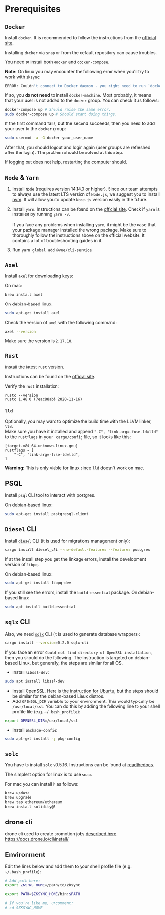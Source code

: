 # Prerequisites

## `Docker`

Install `docker`. It is recommended to follow the instructions from the
[official site](https://docs.docker.com/install/).

Installing `docker` via `snap` or from the default repository can cause troubles.

You need to install both `docker` and `docker-compose`.

**Note:** On linux you may encounter the following error when you'll try to work with `zksync`:

```sh
ERROR: Couldn't connect to Docker daemon - you might need to run `docker-machine start default`.
```

If so, you **do not need** to install `docker-machine`. Most probably, it means that your user is not added to the
`docker` group. You can check it as follows:

```sh
docker-compose up # Should raise the same error.
sudo docker-compose up # Should start doing things.
```

If the first command fails, but the second succeeds, then you need to add your user to the `docker` group:

```sh
sudo usermod -a -G docker your_user_name
```

After that, you should logout and login again (user groups are refreshed after the login). The problem should be solved
at this step.

If logging out does not help, restarting the computer should.

## `Node` & `Yarn`

1. Install `Node` (requires version 14.14.0 or higher). Since our team attempts to always use the latest LTS version of
   `Node.js`, we suggest you to install [nvm](https://github.com/nvm-sh/nvm). It will allow you to update `Node.js`
   version easily in the future.

2. Install `yarn`. Instructions can be found on the [official site](https://classic.yarnpkg.com/en/docs/install/). Check
   if `yarn` is installed by running `yarn -v`.<!-- This is needed for multiparagraph list item.--> <br/><br/> If you
   face any problems when installing `yarn`, it might be the case that your package manager installed the wrong package.
   Make sure to thoroughly follow the instructions above on the official website. It contains a lot of troubleshooting
   guides in it.

3. Run `yarn global add @vue/cli-service`

## `Axel`

Install `axel` for downloading keys:

On mac:

```sh
brew install axel
```

On debian-based linux:

```sh
sudo apt-get install axel
```

Check the version of `axel` with the following command:

```sh
axel --version
```

Make sure the version is `2.17.10`.

## `Rust`

Install the latest `rust` version.

Instructions can be found on the [official site](https://www.rust-lang.org/tools/install).

Verify the `rust` installation:

```
rustc --version
rustc 1.48.0 (7eac88abb 2020-11-16)
```

### `lld`

Optionally, you may want to optimize the build time with the LLVM linker, `lld`.\
Make sure you have it installed and append `"-C", "link-arg=-fuse-ld=lld"` to the `rustflags` in your `.cargo/config` file,
so it looks like this:

```
[target.x86_64-unknown-linux-gnu]
rustflags = [
    "-C", "link-arg=-fuse-ld=lld",
]
```

**Warning:** This is only viable for linux since `lld` doesn't work on mac.

## PSQL

Install `psql` CLI tool to interact with postgres.

On debian-based linux:

```sh
sudo apt-get install postgresql-client
```

## `Diesel` CLI

Install [`diesel`](https://diesel.rs/) CLI (it is used for migrations management only):

```sh
cargo install diesel_cli --no-default-features --features postgres
```

If at the install step you get the linkage errors, install the development version of `libpq`.

On debian-based linux:

```sh
sudo apt-get install libpq-dev
```

If you still see the errors, install the `build-essential` package. On debian-based linux:

```sh
sudo apt install build-essential
```

## `sqlx` CLI

Also, we need [`sqlx`](https://github.com/launchbadge/sqlx) CLI (it is used to generate database wrappers):

```sh
cargo install --version=0.2.0 sqlx-cli
```

If you face an error `Could not find directory of OpenSSL installation`, then you should do the following. The
instruction is targeted on debian-based Linux, but generally, the steps are similar for all OS.

- Install `libssl-dev`:

```sh
sudo apt install libssl-dev
```

- Install OpenSSL. Here is
  [the instruction for Ubuntu](https://www.notion.so/matterlabs/Setup-checklist-056a2e5c3a104608a5a25788520ef0ff#5f34729bdffe496f9d38c46787c640d7),
  but the steps should be similar for the debian-based Linux distros.
- Add `OPENSSL_DIR` variable to your environment. This would typically be `/usr/local/ssl`. You can do this by adding
  the following line to your shell profile file (e.g. `~/.bash_profile`):

```sh
export OPENSSL_DIR=/usr/local/ssl
```

- Install `package-config`:

```sh
sudo apt-get install -y pkg-config
```

## `solc`

You have to install `solc` v0.5.16. Instructions can be found at
[readthedocs](https://solidity.readthedocs.io/en/v0.6.2/installing-solidity.html).

The simplest option for linux is to use `snap`.

For mac you can install it as follows:

```sh
brew update
brew upgrade
brew tap ethereum/ethereum
brew install solidity@5
```

## drone cli

drone cli used to create promotion jobs [described here](docs/promote.md) <https://docs.drone.io/cli/install/>

## Environment

Edit the lines below and add them to your shell profile file (e.g. `~/.bash_profile`):

```sh
# Add path here:
export ZKSYNC_HOME=/path/to/zksync

export PATH=$ZKSYNC_HOME/bin:$PATH

# If you're like me, uncomment:
# cd $ZKSYNC_HOME
```
